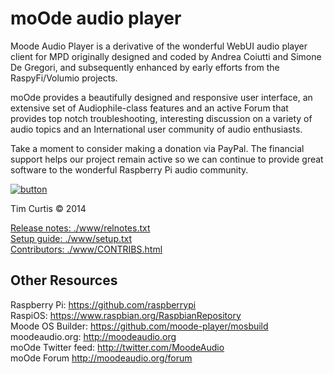 # moOde audio player

Moode Audio Player is a derivative of the wonderful WebUI audio player client for MPD originally designed and coded by Andrea Coiutti and Simone De Gregori, and subsequently enhanced by early efforts from the RaspyFi/Volumio projects.

moOde provides a beautifully designed and responsive user interface, an extensive set of Audiophile-class features and an active Forum that provides top notch troubleshooting, interesting discussion on a variety of audio topics and an International user community of audio enthusiasts.

Take a moment to consider making a donation via PayPal. The financial support helps our project remain active so we can continue to provide great software to the wonderful Raspberry Pi audio community.

[![button](https://www.paypalobjects.com/en_US/i/btn/btn_donateCC_LG.gif)](https://www.paypal.com/donate?token=x9E3-KenEsFEG8NxhTgu_0ZWaz_YniISrPH6SkNA7LR0UahIZvD4aSidDbr2i4etPGcQ2plNtZFGh1eI)

Tim Curtis © 2014

[Release notes: ./www/relnotes.txt](./www/relnotes.txt)<br/>
[Setup guide: ./www/setup.txt](./www/setup.txt)<br/>
[Contributors: ./www/CONTRIBS.html](./www/CONTRIBS.html)<br/>


## Other Resources
Raspberry Pi: https://github.com/raspberrypi<br/>
RaspiOS: https://www.raspbian.org/RaspbianRepository<br/>
Moode OS Builder: https://github.com/moode-player/mosbuild<br/>
moodeaudio.org: http://moodeaudio.org<br/>
moOde Twitter feed: http://twitter.com/MoodeAudio</br>
moOde Forum http://moodeaudio.org/forum
